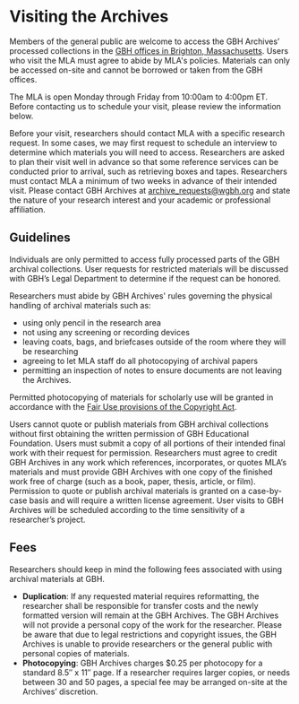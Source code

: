 # Visiting the Archives

Members of the general public are welcome to access the GBH Archives’ processed collections in the [GBH offices in Brighton, Massachusetts](http://www.gbh.org/about/Directions.cfm). Users who visit the MLA must agree to abide by MLA's policies. Materials can only be accessed on-site and cannot be borrowed or taken from the GBH offices.

The MLA is open Monday through Friday from 10:00am to 4:00pm ET. Before contacting us to schedule your visit, please review the information below.

Before your visit, researchers should contact MLA with a specific research request. In some cases, we may first request to schedule an interview to determine which materials you will need to access. Researchers are asked to plan their visit well in advance so that some reference services can be conducted prior to arrival, such as retrieving boxes and tapes. Researchers must contact MLA a minimum of two weeks in advance of their intended visit. Please contact GBH Archives at <a
href="mailto:archive_requests@wgbh.org">archive_requests@wgbh.org</a> and state the nature of your research interest and your academic or professional affiliation.

## Guidelines

Individuals are only permitted to access fully processed parts of the GBH archival collections. User requests for restricted materials will be discussed with GBH’s Legal Department to determine if the request can be honored.

Researchers must abide by GBH Archives' rules governing the physical handling of archival materials such as:

- using only pencil in the research area
- not using any screening or recording devices
- leaving coats, bags, and briefcases outside of the room where they will be researching
- agreeing to let MLA staff do all photocopying of archival papers
- permitting an inspection of notes to ensure documents are not leaving the Archives.

Permitted photocopying of materials for scholarly use will be granted in accordance with the <a target="_blank"
href="http://www.copyright.gov/title17/92chap1.html#107">Fair Use provisions of
the Copyright Act</a>.

Users cannot quote or publish materials from GBH archival collections without first obtaining the written permission of GBH Educational Foundation. Users must submit a copy of all portions of their intended final work with their request for permission.
Researchers must agree to credit GBH Archives in any work which references, incorporates, or quotes MLA’s materials and must provide GBH Archives with one copy of the finished work free of charge (such as a book, paper, thesis, article, or film).
Permission to quote or publish archival materials is granted on a case-by-case basis and will require a written license agreement.
User visits to GBH Archives will be scheduled according to the time sensitivity of a researcher’s project.

## Fees

Researchers should keep in mind the following fees associated with using archival materials at GBH.

- **Duplication**: If any requested material requires reformatting, the researcher shall be responsible for transfer costs and the newly formatted version will remain at the GBH Archives. The GBH Archives will not provide a personal copy of the work for the researcher. Please be aware that due to legal restrictions and copyright issues, the GBH Archives is unable to provide researchers or the general public with personal copies of materials.
- **Photocopying**: GBH Archives charges $0.25 per photocopy for a standard 8.5″ x 11″ page. If a researcher requires larger copies, or needs between 30 and 50 pages, a special fee may be arranged on-site at the Archives’ discretion.
